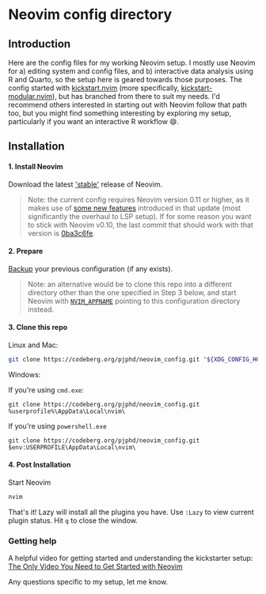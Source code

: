 # Neovim config directory

## Introduction

Here are the config files for my working Neovim setup.
I mostly use Neovim for a) editing system and config files, and b) interactive data analysis using R and Quarto, so the setup here is geared towards those purposes.
The config started with [kickstart.nvim](https://github.com/nvim-lua/kickstart.nvim/) (more specifically, [kickstart-modular.nvim](https://github.com/dam9000/kickstart-modular.nvim)), but has branched from there to suit my needs.
I'd recommend others interested in starting out with Neovim follow that path too, but you might find something interesting by exploring my setup, particularly if you want an interactive R workflow :smile:.

## Installation

#### 1. Install Neovim

Download the latest ['stable'](https://github.com/neovim/neovim/releases/tag/stable) release of Neovim.

> Note: the current config requires Neovim version 0.11 or higher, as it makes use of [some new features](https://gpanders.com/blog/whats-new-in-neovim-0-11/) introduced in that update
> (most significantly the overhaul to LSP setup).
> If for some reason you want to stick with Neovim v0.10, the last commit that should work with that version is [0ba3c6fe](https://codeberg.org/pjphd/neovim_config/src/commit/0ba3c6fe7ddaa755b17406d5edb107e72199db62).

#### 2. Prepare

[Backup](https://github.com/dam9000/kickstart-modular.nvim?tab=readme-ov-file#faq) your previous configuration (if any exists).

> Note: an alternative would be to clone this repo into a different directory other than the one specified in Step 3 below, and start Neovim with [`NVIM_APPNAME`](https://neovim.io/doc/user/starting.html#%24NVIM_APPNAME) pointing to this configuration directory instead.

#### 3. Clone this repo

Linux and Mac:

```sh
git clone https://codeberg.org/pjphd/neovim_config.git "${XDG_CONFIG_HOME:-$HOME/.config}"/nvim
```

Windows:

If you're using `cmd.exe`:

```
git clone https://codeberg.org/pjphd/neovim_config.git %userprofile%\AppData\Local\nvim\
```

If you're using `powershell.exe`

```
git clone https://codeberg.org/pjphd/neovim_config.git $env:USERPROFILE\AppData\Local\nvim\
```

#### 4. Post Installation

Start Neovim

```sh
nvim
```

That's it!
Lazy will install all the plugins you have.
Use `:Lazy` to view current plugin status. Hit `q` to close the window.

### Getting help

A helpful video for getting started and understanding the kickstarter setup: [The Only Video You Need to Get Started with Neovim](https://youtu.be/m8C0Cq9Uv9o)

Any questions specific to my setup, let me know.

